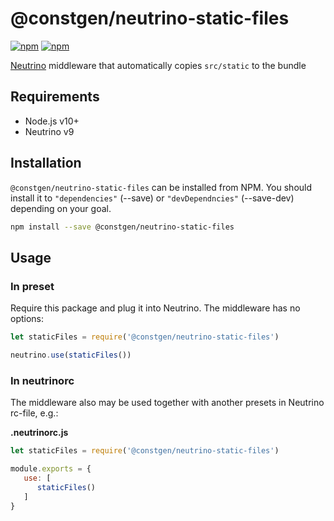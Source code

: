 # @constgen/neutrino-static-files

[![npm](https://img.shields.io/npm/v/@constgen/neutrino-static-files.svg)](https://www.npmjs.com/package/@constgen/neutrino-static-files)
[![npm](https://img.shields.io/npm/dt/@constgen/neutrino-static-files.svg)](https://www.npmjs.com/package/@constgen/neutrino-static-files)

[Neutrino](https://neutrino.js.org) middleware that automatically copies `src/static` to the bundle

## Requirements

* Node.js v10+
* Neutrino v9

## Installation

`@constgen/neutrino-static-files` can be installed from NPM. You should install it to `"dependencies"` (--save) or `"devDependncies"` (--save-dev) depending on your goal.

```bash
npm install --save @constgen/neutrino-static-files
```

## Usage

### In preset

Require this package and plug it into Neutrino. The middleware has no options:

```js
let staticFiles = require('@constgen/neutrino-static-files')

neutrino.use(staticFiles())
```

### In **neutrinorc**

The middleware also may be used together with another presets in Neutrino rc-file, e.g.:

**.neutrinorc.js**

```js
let staticFiles = require('@constgen/neutrino-static-files')

module.exports = {
   use: [
      staticFiles()
   ]
}
```